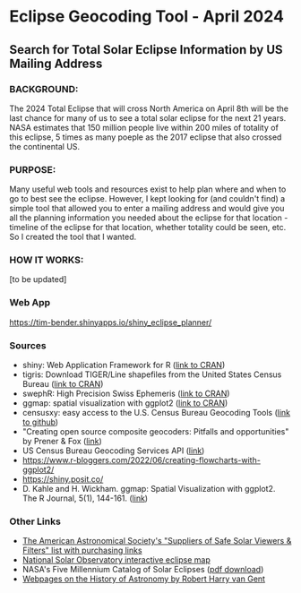 # Eclipse Geocoding Tool - April 2024 
## Search for Total Solar Eclipse  Information by US Mailing Address

### BACKGROUND: 
The 2024 Total Eclipse that will cross North America on April 8th will be the last chance for many of us to see a total solar eclipse for the next 21 years.  NASA estimates that 150 million people live within 200 miles of totality of this eclipse, 5 times as many poeple as the 2017 eclipse that also crossed the continental US.  

### PURPOSE:
Many useful web tools and resources exist to help plan where and when to go to best see the eclipse.  However, I kept looking for (and couldn't find) a simple tool that allowed you to enter a mailing address and would give you all the planning information you needed about the eclipse for that location - timeline of the eclipse for that location, whether totality could be seen, etc.  So I created the tool that I wanted. 

### HOW IT WORKS: 

[to be updated]

### Web App 
https://tim-bender.shinyapps.io/shiny_eclipse_planner/


### Sources
* shiny: Web Application Framework for R ([link to CRAN](https://cran.r-project.org/web/packages/shiny/index.html))
* tigris: Download TIGER/Line shapefiles from the United States Census Bureau ([link to CRAN](https://cran.r-project.org/package=tigris))
* swephR: High Precision Swiss Ephemeris ([link to CRAN](https://cran.r-project.org/package=swephR))
* ggmap: spatial visualization with ggplot2 ([link to CRAN](https://cran.r-project.org/package=ggmap))
* censusxy: easy access to the U.S. Census Bureau Geocoding Tools ([link to github](https://github.com/chris-prener/censusxy))
* "Creating open source composite geocoders: Pitfalls and opportunities" by Prener & Fox ([link](https://onlinelibrary.wiley.com/doi/abs/10.1111/tgis.12741))
* US Census Bureau Geocoding Services API ([link](https://geocoding.geo.census.gov/geocoder/))
* https://www.r-bloggers.com/2022/06/creating-flowcharts-with-ggplot2/
* https://shiny.posit.co/
* D. Kahle and H. Wickham. ggmap: Spatial Visualization with ggplot2. The R Journal, 5(1), 144-161. ([link](http://journal.r-project.org/archive/2013-1/kahle-wickham.pdf))

### Other Links
* [The American Astronomical Society's "Suppliers of Safe Solar Viewers & Filters" list with purchasing links](https://eclipse.aas.org/eye-safety/viewers-filters)
* [National Solar Observatory interactive eclipse map](https://nso.edu/for-public/eclipse-map-2024/)
* NASA's Five Millennium Catalog of Solar Eclipses ([pdf download](http://eclipse.gsfc.nasa.gov/5MCSE/TP2009-214174.pdf))
* [Webpages on the History of Astronomy by Robert Harry van Gent](https://webspace.science.uu.nl/~gent0113/)
